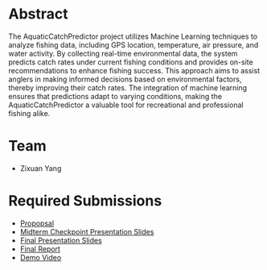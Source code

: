 # Abstract

The AquaticCatchPredictor project utilizes Machine Learning techniques to analyze fishing data, including GPS location, temperature, air pressure, and water activity. By collecting real-time environmental data, the system predicts catch rates under current fishing conditions and provides on-site recommendations to enhance fishing success. This approach aims to assist anglers in making informed decisions based on environmental factors, thereby improving their catch rates. The integration of machine learning ensures that predictions adapt to varying conditions, making the AquaticCatchPredictor a valuable tool for recreational and professional fishing alike.

# Team

* Zixuan Yang


# Required Submissions  

* [Propopsal](proposal.md)
* [Midterm Checkpoint Presentation Slides](midtermPresentation.pptx)
* [Final Presentation Slides]()
* [Final Report](report.md)
* [Demo Video]()
